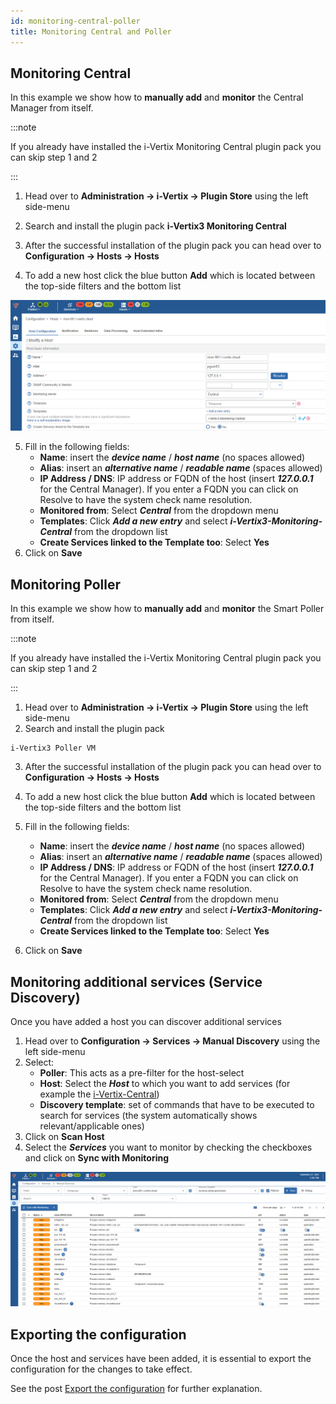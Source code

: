 ```yaml
---
id: monitoring-central-poller
title: Monitoring Central and Poller
---
```


## Monitoring Central

In this example we show how to **manually add** and **monitor** the Central Manager from itself.

:::note

If you already have installed the i-Vertix Monitoring Central plugin pack you can skip step 1 and 2

:::

1. Head over to **Administration -> i-Vertix -> Plugin Store** using the left side-menu
2. Search and install the plugin pack **i-Vertix3 Monitoring Central**

3. After the successful installation of the plugin pack you can head over to **Configuration -> Hosts -> Hosts**
4. To add a new host click the blue button **Add** which is located between the top-side filters and the bottom list

![image](../../assets/quick-start/monitor_central_poller.png)

5. Fill in the following fields:
    * **Name**: insert the ***device name*** / ***host name*** (no spaces allowed)
    * **Alias**: insert an ***alternative name*** / ***readable name*** (spaces allowed)
    * **IP Address / DNS**: IP address or FQDN of the host (insert ***127.0.0.1*** for the Central Manager). If you
      enter a
      FQDN you can click on Resolve to have the system check name resolution.
    * **Monitored from**: Select ***Central*** from the dropdown menu
    * **Templates**: Click ***Add a new entry*** and select ***i-Vertix3-Monitoring-Central*** from the dropdown list
    * **Create Services linked to the Template too**: Select **Yes**
6. Click on **Save**

## Monitoring Poller

In this example we show how to **manually add** and **monitor** the Smart Poller from itself.

:::note

If you already have installed the i-Vertix Monitoring Central plugin pack you can skip step 1 and 2

:::

1. Head over to **Administration -> i-Vertix -> Plugin Store** using the left side-menu
2. Search and install the plugin pack
```
i-Vertix3 Poller VM
```

3. After the successful installation of the plugin pack you can head over to **Configuration -> Hosts -> Hosts**
4. To add a new host click the blue button **Add** which is located between the top-side filters and the bottom list

5. Fill in the following fields:
    * **Name**: insert the ***device name*** / ***host name*** (no spaces allowed)
    * **Alias**: insert an ***alternative name*** / ***readable name*** (spaces allowed)
    * **IP Address / DNS**: IP address or FQDN of the host (insert ***127.0.0.1*** for the Central Manager). If you
      enter a
      FQDN you can click on Resolve to have the system check name resolution.
    * **Monitored from**: Select ***Central*** from the dropdown menu
    * **Templates**: Click ***Add a new entry*** and select ***i-Vertix3-Monitoring-Central*** from the dropdown list
    * **Create Services linked to the Template too**: Select **Yes**
6. Click on **Save**

## Monitoring additional services (Service Discovery)

Once you have added a host you can discover additional services

1. Head over to **Configuration -> Services -> Manual Discovery** using the left side-menu
2. Select:
    * **Poller**: This acts as a pre-filter for the host-select
    * **Host**: Select the ***Host*** to which you want to add services (for example
      the [i-Vertix-Central](#monitoring-central))
    * **Discovery template**: set of commands that have to be executed to search for services (the system automatically
      shows relevant/applicable ones)
3. Click on **Scan Host**
4. Select the ***Services*** you want to monitor by checking the checkboxes and click on **Sync with Monitoring**

![image](../../assets/quick-start/monitor_central_poller1.png)

## Exporting the configuration

Once the host and services have been added, it is essential to export the configuration for the changes to take effect.

See the post [Export the configuration](../../monitoring-resources/monitoring-hosts/export-configuration.md) for further explanation.
